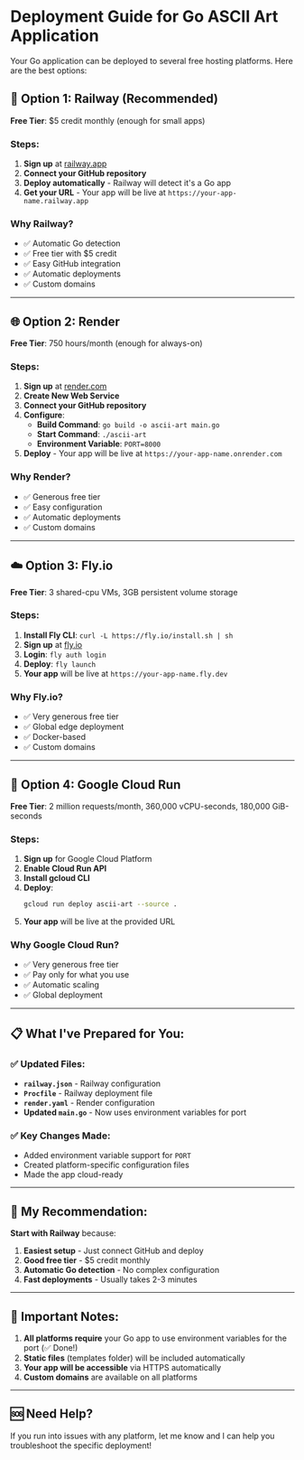 # Deployment Guide for Go ASCII Art Application

Your Go application can be deployed to several free hosting platforms. Here are the best options:

## 🚀 Option 1: Railway (Recommended)

**Free Tier**: $5 credit monthly (enough for small apps)

### Steps:
1. **Sign up** at [railway.app](https://railway.app)
2. **Connect your GitHub repository**
3. **Deploy automatically** - Railway will detect it's a Go app
4. **Get your URL** - Your app will be live at `https://your-app-name.railway.app`

### Why Railway?
- ✅ Automatic Go detection
- ✅ Free tier with $5 credit
- ✅ Easy GitHub integration
- ✅ Automatic deployments
- ✅ Custom domains

---

## 🌐 Option 2: Render

**Free Tier**: 750 hours/month (enough for always-on)

### Steps:
1. **Sign up** at [render.com](https://render.com)
2. **Create New Web Service**
3. **Connect your GitHub repository**
4. **Configure**:
   - **Build Command**: `go build -o ascii-art main.go`
   - **Start Command**: `./ascii-art`
   - **Environment Variable**: `PORT=8000`
5. **Deploy** - Your app will be live at `https://your-app-name.onrender.com`

### Why Render?
- ✅ Generous free tier
- ✅ Easy configuration
- ✅ Automatic deployments
- ✅ Custom domains

---

## ☁️ Option 3: Fly.io

**Free Tier**: 3 shared-cpu VMs, 3GB persistent volume storage

### Steps:
1. **Install Fly CLI**: `curl -L https://fly.io/install.sh | sh`
2. **Sign up** at [fly.io](https://fly.io)
3. **Login**: `fly auth login`
4. **Deploy**: `fly launch`
5. **Your app** will be live at `https://your-app-name.fly.dev`

### Why Fly.io?
- ✅ Very generous free tier
- ✅ Global edge deployment
- ✅ Docker-based
- ✅ Custom domains

---

## 🐳 Option 4: Google Cloud Run

**Free Tier**: 2 million requests/month, 360,000 vCPU-seconds, 180,000 GiB-seconds

### Steps:
1. **Sign up** for Google Cloud Platform
2. **Enable Cloud Run API**
3. **Install gcloud CLI**
4. **Deploy**:
   ```bash
   gcloud run deploy ascii-art --source .
   ```
5. **Your app** will be live at the provided URL

### Why Google Cloud Run?
- ✅ Very generous free tier
- ✅ Pay only for what you use
- ✅ Automatic scaling
- ✅ Global deployment

---

## 📋 What I've Prepared for You:

### ✅ Updated Files:
- **`railway.json`** - Railway configuration
- **`Procfile`** - Railway deployment file
- **`render.yaml`** - Render configuration
- **Updated `main.go`** - Now uses environment variables for port

### ✅ Key Changes Made:
- Added environment variable support for `PORT`
- Created platform-specific configuration files
- Made the app cloud-ready

---

## 🎯 My Recommendation:

**Start with Railway** because:
1. **Easiest setup** - Just connect GitHub and deploy
2. **Good free tier** - $5 credit monthly
3. **Automatic Go detection** - No complex configuration
4. **Fast deployments** - Usually takes 2-3 minutes

---

## 🚨 Important Notes:

1. **All platforms require** your Go app to use environment variables for the port (✅ Done!)
2. **Static files** (templates folder) will be included automatically
3. **Your app will be accessible** via HTTPS automatically
4. **Custom domains** are available on all platforms

---

## 🆘 Need Help?

If you run into issues with any platform, let me know and I can help you troubleshoot the specific deployment! 